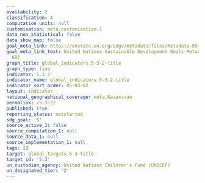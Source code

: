 ```yaml
---
availability: 2
classification: 4
computation_units: null
customisation: meta.customisation-1
data_non_statistical: false
data_show_map: false
goal_meta_link: https://unstats.un.org/sdgs/metadata/files/Metadata-05-03-02.pdf
goal_meta_link_text: United Nations Sustainable Development Goals Metadata (PDF 206
  KB)
graph_title: global_indicators.5-3-2-title
graph_type: line
indicator: 5.3.2
indicator_name: global_indicators.5-3-2-title
indicator_sort_order: 05-03-02
layout: indicator
national_geographical_coverage: meta.Казахстан
permalink: /5-3-2/
published: true
reporting_status: notstarted
sdg_goal: '5'
source_active_1: false
source_compilation_1: null
source_data_1: null
source_implementation_1: null
tags: []
target: global_targets.5-3-title
target_id: '5.3'
un_custodian_agency: United Nations Children's Fund (UNICEF)
un_designated_tier: '2'
---
```

